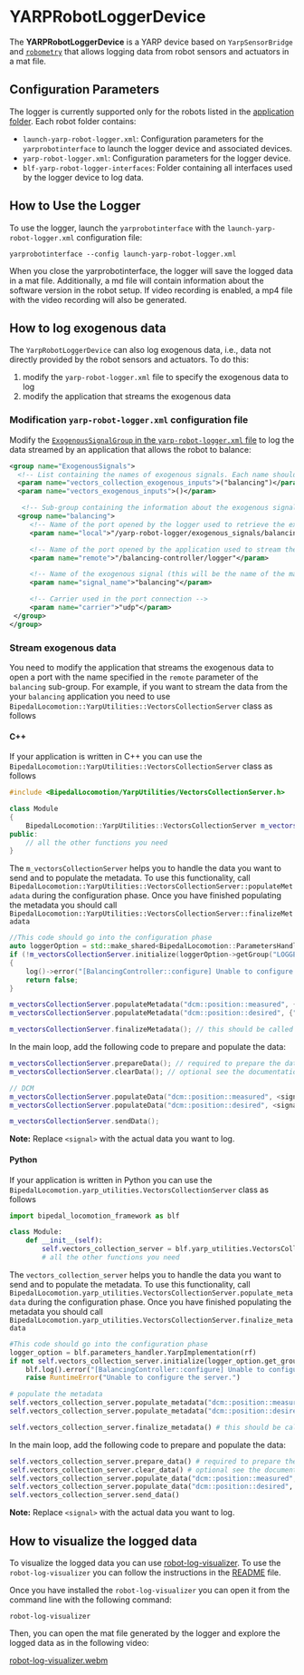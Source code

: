 # YARPRobotLoggerDevice

The **YARPRobotLoggerDevice** is a YARP device based on `YarpSensorBridge` and [`robometry`](https://github.com/robotology/robometry) that allows logging data from robot sensors and actuators in a mat file.

## Configuration Parameters
The logger is currently supported only for the robots listed in the [application folder](./app/robots). Each robot folder contains:

- `launch-yarp-robot-logger.xml`: Configuration parameters for the `yarprobotinterface` to launch the logger device and associated devices.
- `yarp-robot-logger.xml`: Configuration parameters for the logger device.
- `blf-yarp-robot-logger-interfaces`: Folder containing all interfaces used by the logger device to log data.

## How to Use the Logger
To use the logger, launch the `yarprobotinterface` with the `launch-yarp-robot-logger.xml` configuration file:

```console
yarprobotinterface --config launch-yarp-robot-logger.xml
```
When you close the yarprobotinterface, the logger will save the logged data in a mat file. Additionally, a md file will contain information about the software version in the robot setup. If video recording is enabled, a mp4 file with the video recording will also be generated.

## How to log exogenous data
The `YarpRobotLoggerDevice` can also log exogenous data, i.e., data not directly provided by the robot sensors and actuators. To do this:
1. modify the `yarp-robot-logger.xml` file to specify the exogenous data to log
2. modify the application that streams the exogenous data

### Modification `yarp-robot-logger.xml` configuration file
Modify the [`ExogenousSignalGroup` in the `yarp-robot-logger.xml` file](https://github.com/ami-iit/bipedal-locomotion-framework/blob/a3a8e9cb8a0c3532db81d814d4851009f8134195/devices/YarpRobotLoggerDevice/app/robots/ergoCubSN000/yarp-robot-logger.xml#L27-L37) to log the data streamed by an application that allows the robot to balance:
   ```xml
   <group name="ExogenousSignals">
     <!-- List containing the names of exogenous signals. Each name should be associated to a sub-group -->
     <param name="vectors_collection_exogenous_inputs">("balancing")</param>
     <param name="vectors_exogenous_inputs">()</param>

      <!-- Sub-group containing the information about the exogenous signal "balancing" -->
     <group name="balancing">
        <!-- Name of the port opened by the logger used to retrieve the exogenous signal data -->
        <param name="local">"/yarp-robot-logger/exogenous_signals/balancing"</param>

        <!-- Name of the port opened by the application used to stream the exogenous signal data -->
        <param name="remote">"/balancing-controller/logger"</param>

        <!-- Name of the exogenous signal (this will be the name of the matlab struct containing all the data associated to the exogenous signal) -->
        <param name="signal_name">"balancing"</param>

        <!-- Carrier used in the port connection -->
        <param name="carrier">"udp"</param>
    </group>
   </group>
   ```

### Stream exogenous data
You need to modify the application that streams the exogenous data to open a port with the name specified in the `remote` parameter of the `balancing` sub-group. For example, if you want to stream the data from the your `balancing` application you need to use `BipedalLocomotion::YarpUtilities::VectorsCollectionServer` class as follows
#### C++
If your application is written in C++ you can use the `BipedalLocomotion::YarpUtilities::VectorsCollectionServer` class as follows

```c++
#include <BipedalLocomotion/YarpUtilities/VectorsCollectionServer.h>

class Module
{
    BipedalLocomotion::YarpUtilities::VectorsCollectionServer m_vectorsCollectionServer; /**< Logger server. */
public:
    // all the other functions you need
}
```
The `m_vectorsCollectionServer` helps you to handle the data you want to send and to populate the metadata. To use this functionality, call `BipedalLocomotion::YarpUtilities::VectorsCollectionServer::populateMetadata` during the configuration phase. Once you have finished populating the metadata you should call `BipedalLocomotion::YarpUtilities::VectorsCollectionServer::finalizeMetadata`
```c++
//This code should go into the configuration phase
auto loggerOption = std::make_shared<BipedalLocomotion::ParametersHandler::YarpImplementation>(rf);
if (!m_vectorsCollectionServer.initialize(loggerOption->getGroup("LOGGER")))
{
    log()->error("[BalancingController::configure] Unable to configure the server.");
    return false;
}

m_vectorsCollectionServer.populateMetadata("dcm::position::measured", {"x", "y"});
m_vectorsCollectionServer.populateMetadata("dcm::position::desired", {"x", "y"});

m_vectorsCollectionServer.finalizeMetadata(); // this should be called only once
```
In the main loop, add the following code to prepare and populate the data:

```c++
m_vectorsCollectionServer.prepareData(); // required to prepare the data to be sent
m_vectorsCollectionServer.clearData(); // optional see the documentation

// DCM
m_vectorsCollectionServer.populateData("dcm::position::measured", <signal>);
m_vectorsCollectionServer.populateData("dcm::position::desired", <signal>);

m_vectorsCollectionServer.sendData();
```

**Note:** Replace `<signal>` with the actual data you want to log.


#### Python
If your application is written in Python you can use the `BipedalLocomotion.yarp_utilities.VectorsCollectionServer` class as follows
```python
import bipedal_locomotion_framework as blf

class Module:
    def __init__(self):
        self.vectors_collection_server = blf.yarp_utilities.VectorsCollectionServer() # Logger server.
        # all the other functions you need
```
The `vectors_collection_server` helps you to handle the data you want to send and to populate the metadata. To use this functionality, call `BipedalLocomotion.yarp_utilities.VectorsCollectionServer.populate_metadata` during the configuration phase. Once you have finished populating the metadata you should call `BipedalLocomotion.yarp_utilities.VectorsCollectionServer.finalize_metadata`
```python
#This code should go into the configuration phase
logger_option = blf.parameters_handler.YarpImplementation(rf)
if not self.vectors_collection_server.initialize(logger_option.get_group("LOGGER")):
    blf.log().error("[BalancingController::configure] Unable to configure the server.")
    raise RuntimeError("Unable to configure the server.")

# populate the metadata
self.vectors_collection_server.populate_metadata("dcm::position::measured", ["x", "y"])
self.vectors_collection_server.populate_metadata("dcm::position::desired", ["x", "y"])

self.vectors_collection_server.finalize_metadata() # this should be called only once when the metadata are ready
```
In the main loop, add the following code to prepare and populate the data:
```python
self.vectors_collection_server.prepare_data() # required to prepare the data to be sent
self.vectors_collection_server.clear_data() # optional see the documentation
self.vectors_collection_server.populate_data("dcm::position::measured", <signal>)
self.vectors_collection_server.populate_data("dcm::position::desired", <signal>)
self.vectors_collection_server.send_data()
```
**Note:** Replace `<signal>` with the actual data you want to log.

## How to visualize the logged data
To visualize the logged data you can use [robot-log-visualizer](https://github.com/ami-iit/robot-log-visualizer). To use the `robot-log-visualizer` you can follow the instructions in the [README](https://github.com/ami-iit/robot-log-visualizer/blob/main/README.md) file.

Once you have installed the `robot-log-visualizer` you can open it from the command line with the following command:
```console
robot-log-visualizer
```
Then, you can open the mat file generated by the logger and explore the logged data as in the following video:

[robot-log-visualizer.webm](https://github.com/ami-iit/robot-log-visualizer/assets/16744101/3fd5c516-da17-4efa-b83b-392b5ce1383b)
